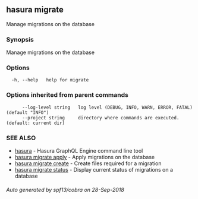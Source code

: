 ## hasura migrate

Manage migrations on the database

### Synopsis

Manage migrations on the database

### Options

```
  -h, --help   help for migrate
```

### Options inherited from parent commands

```
      --log-level string   log level (DEBUG, INFO, WARN, ERROR, FATAL) (default "INFO")
      --project string     directory where commands are executed. (default: current dir)
```

### SEE ALSO

* [hasura](hasura.md)	 - Hasura GraphQL Engine command line tool
* [hasura migrate apply](hasura_migrate_apply.md)	 - Apply migrations on the database
* [hasura migrate create](hasura_migrate_create.md)	 - Create files required for a migration
* [hasura migrate status](hasura_migrate_status.md)	 - Display current status of migrations on a database

###### Auto generated by spf13/cobra on 28-Sep-2018
